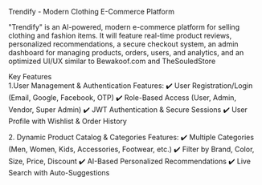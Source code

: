 Trendify - Modern Clothing E-Commerce Platform


"Trendify" is an AI-powered, modern e-commerce platform for selling clothing and 
fashion items. It will feature real-time product reviews, personalized recommendations, a 
secure checkout system, an admin dashboard for managing products, orders, users, and 
analytics, and an optimized UI/UX similar to Bewakoof.com and TheSouledStore


 Key Features  
1️.User Management & Authentication 
Features: 
✔️ User Registration/Login (Email, Google, Facebook, OTP) 
✔️ Role-Based Access (User, Admin, Vendor, Super Admin) 
✔️ JWT Authentication & Secure Sessions 
✔️ User Profile with Wishlist & Order History

2️. Dynamic Product Catalog & Categories 
Features: 
✔️ Multiple Categories (Men, Women, Kids, Accessories, Footwear, etc.) 
✔️ Filter by Brand, Color, Size, Price, Discount 
✔️ AI-Based Personalized Recommendations 
✔️ Live Search with Auto-Suggestions 
